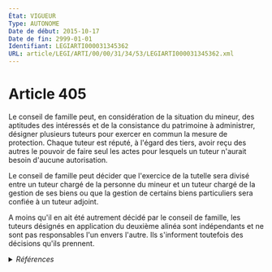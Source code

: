 ```yaml
---
État: VIGUEUR
Type: AUTONOME
Date de début: 2015-10-17
Date de fin: 2999-01-01
Identifiant: LEGIARTI000031345362
URL: article/LEGI/ARTI/00/00/31/34/53/LEGIARTI000031345362.xml
---
```


<h1>Article 405</h1>

Le conseil de famille peut, en considération de la situation du mineur, des
aptitudes des intéressés et de la consistance du patrimoine à administrer,
désigner plusieurs tuteurs pour exercer en commun la mesure de protection.
Chaque tuteur est réputé, à l'égard des tiers, avoir reçu des autres le pouvoir
de faire seul les actes pour lesquels un tuteur n'aurait besoin d'aucune
autorisation.<br />

Le conseil de famille peut décider que l'exercice de la tutelle sera divisé
entre un tuteur chargé de la personne du mineur et un tuteur chargé de la
gestion de ses biens ou que la gestion de certains biens particuliers sera
confiée à un tuteur adjoint.<br />

A moins qu'il en ait été autrement décidé par le conseil de famille, les tuteurs
désignés en application du deuxième alinéa sont indépendants et ne sont pas
responsables l'un envers l'autre. Ils s'informent toutefois des décisions qu'ils
prennent.


<details>
  <summary><em>Références</em></summary>

  <h2>Articles faisant référence à l'article</h2>
  
  <ul>
    <li>
      <a href="https://legal.tricoteuses.fr//redirection/LEGIARTI000031322336?vers=git&vers=legifrance">Ordonnance n° 2015-1288 du 15 octobre 2015 portant simplification et modernisation du droit de la famille - article 4 ENTIEREMENT_MODIF</a> DEPLACE source
    </li>
  </ul>
  
  <h2>Références faites par l'article</h2>
  
  <ul>
    <li>
      CODIFICATION source Loi 1803-03-14
    </li>
    <li>
      2015-10-15 DEPLACE cible <a href="https://legal.tricoteuses.fr//redirection/LEGIARTI000031322336?vers=git&vers=legifrance">Ordonnance n° 2015-1288 du 15 octobre 2015 portant simplification et modernisation du droit de la famille - article 4 ENTIEREMENT_MODIF</a>
    </li>
  </ul>
</details>
